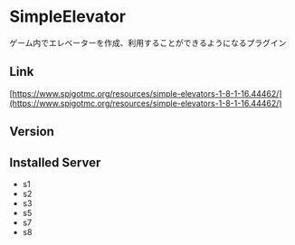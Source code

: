 # SimpleElevator
ゲーム内でエレベーターを作成、利用することができるようになるプラグイン

## Link
[https://www.spigotmc.org/resources/simple-elevators-1-8-1-16.44462/](https://www.spigotmc.org/resources/simple-elevators-1-8-1-16.44462/)

## Version

## Installed Server
- s1
- s2
- s3
- s5
- s7
- s8
